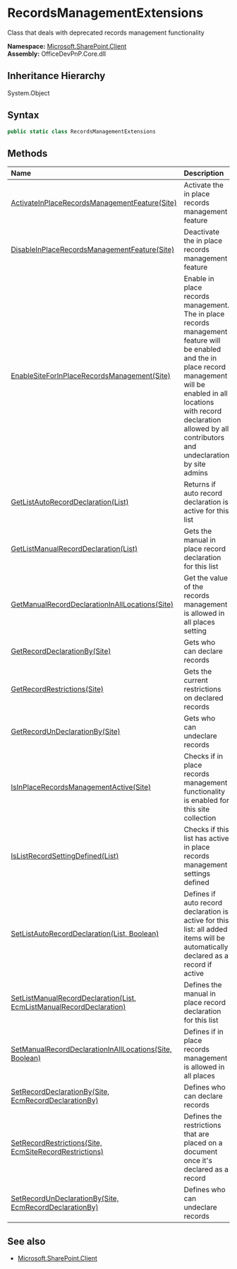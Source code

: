 # RecordsManagementExtensions
Class that deals with deprecated records management functionality  

**Namespace:** [Microsoft.SharePoint.Client](Microsoft.SharePoint.Client.md)  
**Assembly:** OfficeDevPnP.Core.dll  
## Inheritance Hierarchy
System.Object  

## Syntax
```C#
public static class RecordsManagementExtensions
```
## Methods
|**Name**|**Description**|
|:-----|:-----|
| [ActivateInPlaceRecordsManagementFeature(Site)](Microsoft.SharePoint.Client.RecordsManagementExtensions.3537381f.md) | Activate the in place records management feature
| [DisableInPlaceRecordsManagementFeature(Site)](Microsoft.SharePoint.Client.RecordsManagementExtensions.8c9a2d70.md) | Deactivate the in place records management feature
| [EnableSiteForInPlaceRecordsManagement(Site)](Microsoft.SharePoint.Client.RecordsManagementExtensions.1993740d.md) | Enable in place records management. The in place records management feature will be enabled and the in place record management will be enabled in all locations with record declaration allowed by all contributors and undeclaration by site admins
| [GetListAutoRecordDeclaration(List)](Microsoft.SharePoint.Client.RecordsManagementExtensions.c12e805c.md) | Returns if auto record declaration is active for this list
| [GetListManualRecordDeclaration(List)](Microsoft.SharePoint.Client.RecordsManagementExtensions.b115669f.md) | Gets the manual in place record declaration for this list
| [GetManualRecordDeclarationInAllLocations(Site)](Microsoft.SharePoint.Client.RecordsManagementExtensions.63e928bb.md) | Get the value of the records management is allowed in all places setting
| [GetRecordDeclarationBy(Site)](Microsoft.SharePoint.Client.RecordsManagementExtensions.8a882c7d.md) | Gets who can declare records
| [GetRecordRestrictions(Site)](Microsoft.SharePoint.Client.RecordsManagementExtensions.5d44e2d3.md) | Gets the current restrictions on declared records
| [GetRecordUnDeclarationBy(Site)](Microsoft.SharePoint.Client.RecordsManagementExtensions.526b1349.md) | Gets who can undeclare records
| [IsInPlaceRecordsManagementActive(Site)](Microsoft.SharePoint.Client.RecordsManagementExtensions.43c6a592.md) | Checks if in place records management functionality is enabled for this site collection
| [IsListRecordSettingDefined(List)](Microsoft.SharePoint.Client.RecordsManagementExtensions.de1b84fc.md) | Checks if this list has active in place records management settings defined
| [SetListAutoRecordDeclaration(List, Boolean)](Microsoft.SharePoint.Client.RecordsManagementExtensions.b8e7f815.md) | Defines if auto record declaration is active for this list: all added items will be automatically declared as a record if active
| [SetListManualRecordDeclaration(List, EcmListManualRecordDeclaration)](Microsoft.SharePoint.Client.RecordsManagementExtensions.9a469feb.md) | Defines the manual in place record declaration for this list
| [SetManualRecordDeclarationInAllLocations(Site, Boolean)](Microsoft.SharePoint.Client.RecordsManagementExtensions.e5a750b4.md) | Defines if in place records management is allowed in all places
| [SetRecordDeclarationBy(Site, EcmRecordDeclarationBy)](Microsoft.SharePoint.Client.RecordsManagementExtensions.47914e62.md) | Defines who can declare records
| [SetRecordRestrictions(Site, EcmSiteRecordRestrictions)](Microsoft.SharePoint.Client.RecordsManagementExtensions.1b685f24.md) | Defines the restrictions that are placed on a document once it's declared as a record
| [SetRecordUnDeclarationBy(Site, EcmRecordDeclarationBy)](Microsoft.SharePoint.Client.RecordsManagementExtensions.794eadc1.md) | Defines who can undeclare records
## See also
- [Microsoft.SharePoint.Client](Microsoft.SharePoint.Client.md)
